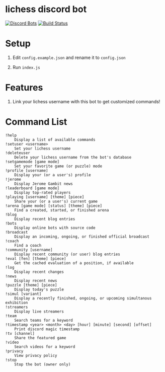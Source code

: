 # lichess discord bot
[![Discord Bots](https://discordbots.org/api/widget/status/842330057841049600.svg)](https://discordbots.org/bot/842330057841049600)
[![Build Status](https://github.com/ddugovic/lishogi-discord/workflows/Node.js%20CI/badge.svg)](https://github.com/ddugovic/lishogi-discord/actions?query=workflow%3A%22Node.js+CI%22)

# Setup

1. Edit `config.example.json` and rename it to `config.json`

2. Run `index.js`

# Features

1. Link your lichess username with this bot to get customized commands!

# Command List
```
!help
    Display a list of available commands
!setuser <username>
    Set your lichess username
!deleteuser
    Delete your lichess username from the bot's database
!setgamemode [game mode]
    Set your favorite game (or puzzle) mode
!profile [username]
    Display your (or a user's) profile
!jerome
    Display Jerome Gambit news
!leaderboard [game mode]
    Display top-rated players
!playing [username] [theme] [piece]
    Share your (or a user's) current game
!arena [game mode] [status] [theme] [piece]
    Find a created, started, or finished arena
!blog
    Display recent blog entries
!bots
    Display online bots with source code
!broadcast
    Display an incoming, ongoing, or finished official broadcast
!coach
    Find a coach
!community [username]
    Display recent community (or user) blog entries
!eval [fen] [theme] [piece]
    Get the cached evaluation of a position, if available
!log
    Display recent changes
!news
    Display recent news
!puzzle [theme] [piece]
    Display today's puzzle
!simul [variant]
    Display a recently finished, ongoing, or upcoming simultanous exhibition
!streamers
    Display live streamers
!team
    Search teams for a keyword
!timestamp <year> <month> <day> [hour] [minute] [second] [offset]
    Print discord magic timestamp
!tv [channel]
    Share the featured game
!video
    Search videos for a keyword
!privacy
    View privacy policy
!stop
    Stop the bot (owner only)
```
